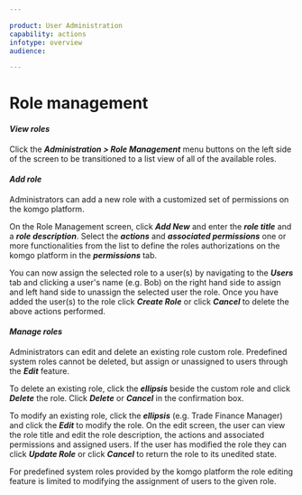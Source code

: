 ```yaml
---

product: User Administration
capability: actions
infotype: overview
audience: 

---
```

# Role management

#### _View roles_

Click the _**Administration &gt; Role Management**_ menu buttons on the left side of the screen to be transitioned to a list view of all of the available roles.

#### _Add role_

Administrators can add a new role with a customized set of permissions on the komgo platform.

On the Role Management screen, click _**Add New**_ and enter the _**role title**_ and a _**role description**_. Select the _**actions**_ and _**associated permissions**_ one or more functionalities from the list to define the roles authorizations on the komgo platform in the _**permissions**_ tab.

You can now assign the selected role to a user\(s\) by navigating to the _**Users**_ tab and clicking a user&#39;s name \(e.g. Bob\)  on the right hand side to assign and left hand side to unassign the selected user the role. Once you have added the user\(s\) to the role click _**Create Role**_ or click _**Cancel**_ to delete the above actions performed.

#### _Manage roles_

Administrators can edit and delete an existing role custom role. Predefined system roles cannot be deleted, but assign or unassigned to users through the _**Edit**_ feature.

To delete an existing role, click the _**ellipsis**_ beside the custom role and click _**Delete**_ the role. Click _**Delete**_ or _**Cancel**_ in the confirmation box.

To modify an existing role, click the _**ellipsis**_ \(e.g. Trade Finance Manager\) and click the _**Edit**_ to modify the role. On the edit screen, the user can view the role title and edit the role description, the actions and associated permissions and assigned users. If the user has modified the role they can click _**Update Role**_ or click _**Cancel**_ to return the role to its unedited state.

For predefined system roles provided by the komgo platform the role editing feature is limited to modifying the assignment of users to the given role.